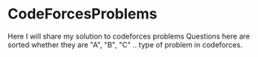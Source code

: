 # CodeForcesProblems
Here I will share my solution to codeforces problems Questions here are sorted whether they are "A", "B", "C" .. type of problem in codeforces.
